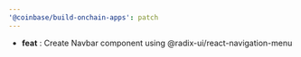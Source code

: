 ```yaml
---
'@coinbase/build-onchain-apps': patch
---
```


- **feat** : Create Navbar component using @radix-ui/react-navigation-menu
